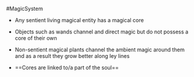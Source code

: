 #MagicSystem 

- Any sentient living magical entity has a magical core
- Objects such as wands channel and direct magic but do not possess a core of their own
- Non-sentient magical plants channel the ambient magic around them and as a result they grow better along ley lines



- ==Cores are linked to/a part of the soul==